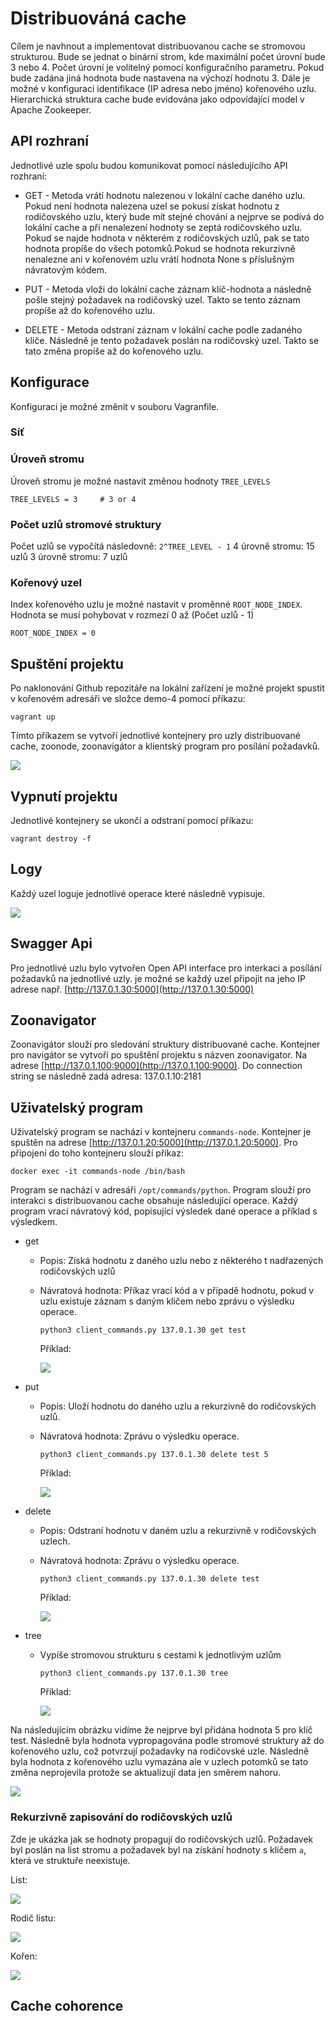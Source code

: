 # Distribuováná cache
Cílem je navhnout a implementovat distribuovanou cache se stromovou strukturou. Bude se jednat o binární strom, kde maximální počet úrovní bude 3 nebo 4. Počet úrovní je volitelný pomocí konfiguračního parametru. Pokud bude zadána jiná hodnota bude nastavena na výchozí hodnotu 3. Dále je možné v konfiguraci identifikace (IP adresa nebo jméno) kořenového uzlu. Hierarchická struktura cache bude evidována jako odpovídající model v Apache Zookeeper.

## API rozhraní
Jednotlivé uzle spolu budou komunikovat pomocí následujícího API rozhraní:
* GET - Metoda vrátí hodnotu nalezenou v lokální cache daného uzlu. Pokud není hodnota nalezena uzel se pokusí získat hodnotu z rodičovského uzlu, který bude mít stejné chování a nejprve se podívá do lokální cache a při nenalezení hodnoty se zeptá rodičovského uzlu. Pokud se najde hodnota v některém z rodičovských uzlů, pak se tato hodnota propíše do všech potomků.Pokud se hodnota rekurzivně nenalezne ani v kořenovém uzlu vrátí hodnota None s příslušným návratovým kódem.

* PUT - Metoda vloži do lokální cache záznam klíč-hodnota a následně pošle stejný požadavek na rodičovský uzel. Takto se tento záznam propíše až do kořenového uzlu.

* DELETE - Metoda odstraní záznam v lokální cache podle zadaného klíče. Následně je tento požadavek poslán na rodičovský uzel. Takto se tato změna propíše až do kořenového uzlu.

## Konfigurace
Konfiguraci je možné změnit v souboru Vagranfile.
### Síť

### Úroveň stromu
Úroveň stromu je možné nastavit změnou hodnoty `TREE_LEVELS`
```
TREE_LEVELS = 3     # 3 or 4
```

### Počet uzlů stromové struktury
Počet uzlů se vypočítá následovně: `2^TREE_LEVEL - 1`
4 úrovně stromu: 15 uzlů
3 úrovně stromu: 7 uzlů

### Kořenový uzel
Index kořenového uzlu je možné nastavit v proměnné `ROOT_NODE_INDEX`. Hodnota se musí pohybovat v rozmezí 0 až (Počet uzlů - 1)
```
ROOT_NODE_INDEX = 0
```

## Spuštění projektu
Po naklonování Github repozitáře na lokální zařízení je možné projekt spustit v kořenovém adresáři ve složce demo-4 pomocí příkazu:
```
vagrant up
```
Tímto příkazem se vytvoří jednotlivé kontejnery pro uzly distribuované cache, zoonode, zoonavigátor a klientský program pro posílání požadavků.

<img src="images/containers.png">

## Vypnutí projektu
Jednotlivé kontejnery se ukončí a odstraní pomocí příkazu:
```
vagrant destroy -f
```

## Logy
Každý uzel loguje jednotlivé operace které následně vypisuje.

<img src="images/root.png">

## Swagger Api
Pro jednotlivé uzlu bylo vytvořen Open API interface pro interkaci a posílání požadavků na jednotlivé uzly. je možné se každý uzel připojit na jeho IP adrese např. [http://137.0.1.30:5000](http://137.0.1.30:5000)

## Zoonavigator
Zoonavigátor slouží pro sledování struktury distribuované cache. Kontejner pro navigátor se vytvoří po spuštění projektu s názven zoonavigator. Na adrese [http://137.0.1.100:9000](http://137.0.1.100:9000). Do connection string se následně zadá adresa: 137.0.1.10:2181

## Uživatelský program
Uživatelský program se nachází v kontejneru `commands-node`. Kontejner je spuštěn na adrese [http://137.0.1.20:5000](http://137.0.1.20:5000). Pro připojení do toho kontejneru slouží příkaz:
```
docker exec -it commands-node /bin/bash
```

Program se nachází v adresáři `/opt/commands/python`. Program slouží pro interakci s distribuovanou cache obsahuje následující operace.
Každý program vrací návratový kód, popisující výsledek dané operace a příklad s výsledkem.
* get 
  * Popis: Získá hodnotu z daného uzlu nebo z některého t nadřazených rodičovských uzlů
  * Návratová hodnota: Příkaz vrací kód a v případě hodnotu, pokud v uzlu existuje záznam s daným kličem nebo zprávu o výsledku operace.
    ```
    python3 client_commands.py 137.0.1.30 get test
    ```
    Příklad:

    <img src="images/get.png">

* put
  * Popis: Uloží hodnotu do daného uzlu a rekurzivně do rodičovských uzlů.
  * Návratová hodnota: Zprávu o výsledku operace.
    ```
    python3 client_commands.py 137.0.1.30 delete test 5
    ```
    Příklad:
  
    <img src="images/put.png">
  
* delete
  * Popis: Odstraní hodnotu v daném uzlu a rekurzivně v rodičovských uzlech.
  * Návratová hodnota: Zprávu o výsledku operace.
    ```
    python3 client_commands.py 137.0.1.30 delete test
    ```
    Příklad:
  
    <img src="images/delete.png">    
  
* tree
  * Vypíše stromovou strukturu s cestami k jednotlivým uzlům
    ```
    python3 client_commands.py 137.0.1.30 tree
    ```
    Příklad:
  
    <img src="images/tree.png"/>

Na následujícím obrázku vidíme že nejprve byl přidána hodnota 5 pro klíč test. Následně byla hodnota vypropagována podle
stromové struktury až do kořenového uzlu, což potvrzují požadavky na rodičovské uzle. Následně byla hodnota z kořenového
uzlu vymazána ale v uzlech potomků se tato změna neprojevila protože se aktualizují data jen směrem nahoru.

<img src="images/example.png"/>

### Rekurzivně zapisování do rodičovských uzlů
Zde je ukázka jak se hodnoty propagují do rodičovských uzlů.
Požadavek byl poslán na list stromu a požadavek byl na získání hodnoty s klíčem `a`, která ve struktuře neexistuje.

List:

<img src="images/propagation1.png">

Rodič listu:

<img src="images/propagation2.png">

Kořen:

<img src="images/propagation3.png">

## Cache cohorence


